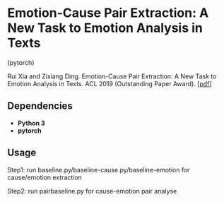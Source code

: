 # Emotion-Cause Pair Extraction: A New Task to Emotion Analysis in Texts
(pytorch)

Rui Xia and Zixiang Ding. Emotion-Cause Pair Extraction: A New Task to Emotion Analysis in Texts. ACL 2019 (Outstanding Paper Award). [[pdf](https://www.aclweb.org/anthology/P19-1096.pdf)]


## Dependencies

- **Python 3** 
- **pytorch**

## Usage
Step1:
run baseline.py/baseline-cause.py/baseline-emotion for cause/emotion extraction

Step2:
run pairbaseline.py for cause-emotion pair analyse
